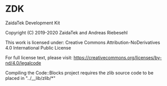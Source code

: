 # ZDK
ZaidaTek Development Kit

Copyright (C) 2019-2020 ZaidaTek and Andreas Riebesehl

This work is licensed under: Creative Commons Attribution-NoDerivatives 4.0 International Public License

For full license text, please visit: https://creativecommons.org/licenses/by-nd/4.0/legalcode

Compiling the Code::Blocks project requires the zlib source code to be placed in "../__lib/zlib/*"
